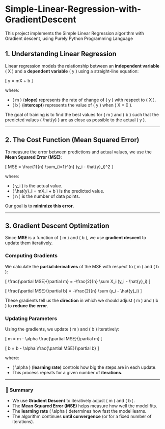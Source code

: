 # Simple-Linear-Regression-with-GradientDescent
This project implements the Simple Linear Regression algorithm with Gradient descent, using Purely Python Programming Language

## **1. Understanding Linear Regression**
Linear regression models the relationship between an **independent variable** \( X \) and a **dependent variable** \( y \) using a straight-line equation:

\[
y = mX + b
\]

where:
- \( m \) (**slope**) represents the rate of change of \( y \) with respect to \( X \).
- \( b \) (**intercept**) represents the value of \( y \) when \( X = 0 \).

The goal of training is to find the best values for \( m \) and \( b \) such that the predicted values \( \hat{y} \) are as close as possible to the actual \( y \).

---

## **2. The Cost Function (Mean Squared Error)**
To measure the error between predictions and actual values, we use the **Mean Squared Error (MSE)**:

\[
MSE = \frac{1}{n} \sum_{i=1}^{n} (y_i - \hat{y}_i)^2
\]

where:
- \( y_i \) is the actual value.
- \( \hat{y}_i = mX_i + b \) is the predicted value.
- \( n \) is the number of data points.

Our goal is to **minimize this error**.

---

## **3. Gradient Descent Optimization**
Since **MSE** is a function of \( m \) and \( b \), we use **gradient descent** to update them iteratively.

### **Computing Gradients**
We calculate the **partial derivatives** of the MSE with respect to \( m \) and \( b \):

\[
\frac{\partial MSE}{\partial m} = -\frac{2}{n} \sum X_i (y_i - \hat{y}_i)
\]

\[
\frac{\partial MSE}{\partial b} = -\frac{2}{n} \sum (y_i - \hat{y}_i)
\]

These gradients tell us the **direction** in which we should adjust \( m \) and \( b \) to **reduce the error**.

### **Updating Parameters**
Using the gradients, we update \( m \) and \( b \) iteratively:

\[
m = m - \alpha \frac{\partial MSE}{\partial m}
\]

\[
b = b - \alpha \frac{\partial MSE}{\partial b}
\]

where:
- \( \alpha \) (**learning rate**) controls how big the steps are in each update.
- This process repeats for a given number of **iterations**.

---

### **📌 Summary**
- We use **Gradient Descent** to iteratively adjust \( m \) and \( b \).
- The **Mean Squared Error (MSE)** helps measure how well the model fits.
- The **learning rate** \( \alpha \) determines how fast the model learns.
- The algorithm continues **until convergence** (or for a fixed number of iterations).
